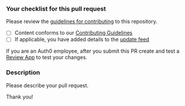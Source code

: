 ### Your checklist for this pull request

Please review the [guidelines for contributing](https://github.com/auth0/docs#contributing) to this repository.

- [ ] Content conforms to our [Contributing Guidelines](https://github.com/auth0/docs#contributing-guidelines)
- [ ] If applicable, you have added details to the [update feed](https://github.com/auth0/docs/tree/master/updates) 

If you are an Auth0 employee, after you submit this PR create and test a [Review App](https://github.com/auth0/docs#review-apps) to test your changes.

### Description

Please describe your pull request.

Thank you!
